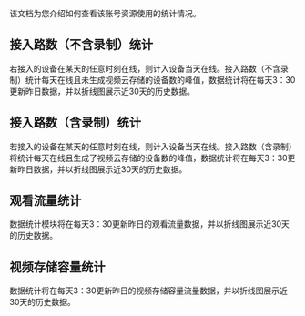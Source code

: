 
该文档为您介绍如何查看该账号资源使用的统计情况。

## 接入路数（不含录制）统计

若接入的设备在某天的任意时刻在线，则计入设备当天在线。接入路数（不含录制）统计每天在线且未生成视频云存储的设备数的峰值，数据统计将在每天3：30更新昨日数据，并以折线图展示近30天的历史数据。

## 接入路数（含录制）统计

若接入的设备在某天的任意时刻在线，则计入设备当天在线。接入路数（含录制）将统计每天在线且生成了视频云存储的设备数的峰值，数据统计将在每天3：30更新昨日数据，并以折线图展示近30天的历史数据。

## 观看流量统计

数据统计模块将在每天3：30更新昨日的观看流量数据，并以折线图展示近30天的历史数据。

## 视频存储容量统计

数据统计将在每天3：30更新昨日的视频存储容量流量数据，并以折线图展示近30天的历史数据。
